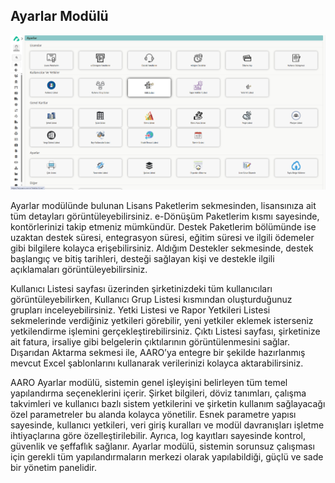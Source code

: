 ## Ayarlar Modülü


[![Image](../Ayarlar/ayarlar.png)](ayarlar)


Ayarlar modülünde bulunan Lisans Paketlerim sekmesinden, lisansınıza ait tüm detayları görüntüleyebilirsiniz. e-Dönüşüm Paketlerim kısmı sayesinde, kontörlerinizi takip etmeniz mümkündür. Destek Paketlerim bölümünde ise uzaktan destek süresi, entegrasyon süresi, eğitim süresi ve ilgili ödemeler gibi bilgilere kolayca erişebilirsiniz. Aldığım Destekler sekmesinde, destek başlangıç ve bitiş tarihleri, desteği sağlayan kişi ve destekle ilgili açıklamaları görüntüleyebilirsiniz.

Kullanıcı Listesi sayfası üzerinden şirketinizdeki tüm kullanıcıları görüntüleyebilirken, Kullanıcı Grup Listesi kısmından oluşturduğunuz grupları inceleyebilirsiniz. Yetki Listesi ve Rapor Yetkileri Listesi sekmelerinde verdiğiniz yetkileri görebilir, yeni yetkiler eklemek isterseniz yetkilendirme işlemini gerçekleştirebilirsiniz. Çıktı Listesi sayfası, şirketinize ait fatura, irsaliye gibi belgelerin çıktılarının görüntülenmesini sağlar. Dışarıdan Aktarma sekmesi ile, AARO’ya entegre bir şekilde hazırlanmış mevcut Excel şablonlarını kullanarak verilerinizi kolayca aktarabilirsiniz.

AARO Ayarlar modülü, sistemin genel işleyişini belirleyen tüm temel yapılandırma seçeneklerini içerir. Şirket bilgileri, döviz tanımları, çalışma takvimleri ve kullanıcı bazlı sistem yetkilerini ve şirketin kullanım sağlayacağı özel parametreler bu alanda kolayca yönetilir. Esnek parametre yapısı sayesinde, kullanıcı yetkileri, veri giriş kuralları ve modül davranışları işletme ihtiyaçlarına göre özelleştirilebilir. Ayrıca, log kayıtları sayesinde kontrol, güvenlik ve şeffaflık sağlanır. Ayarlar modülü, sistemin sorunsuz çalışması için gerekli tüm yapılandırmaların merkezi olarak yapılabildiği, güçlü ve sade bir yönetim panelidir.